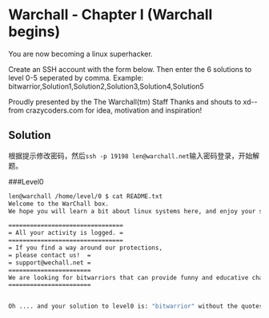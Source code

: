 # Warchall - Chapter I (Warchall begins)

You are now becoming a linux superhacker.

Create an SSH account with the form below.
Then enter the 6 solutions to level 0-5 seperated by comma.
Example: bitwarrior,Solution1,Solution2,Solution3,Solution4,Solution5

Proudly presented by the The Warchall(tm) Staff
Thanks and shouts to xd-- from crazycoders.com for idea, motivation and inspiration!

## Solution

根据提示修改密码，然后`ssh -p 19198 len@warchall.net`输入密码登录，开始解题。

###Level0
```bash
len@warchall /home/level/0 $ cat README.txt
Welcome to the WarChall box.
We hope you will learn a bit about linux systems here, and enjoy your stay.

================================
= All your activity is logged. =
================================
= If you find a way around our protections,
= please contact us!  =
= support@wechall.net =
=======================
We are looking for bitwarriors that can provide funny and educative challenges.
=======================


Oh .... and your solution to level0 is: "bitwarrior" without the quotes.
```
